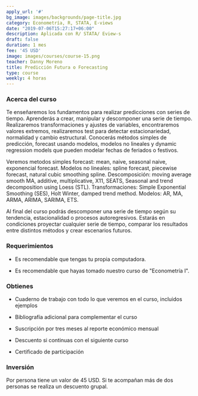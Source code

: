 ```yaml
---
apply_url: '#'
bg_image: images/backgrounds/page-title.jpg
category: Econometría, R, STATA, E-views
date: "2019-07-06T15:27:17+06:00"
description: Aplicada con R/ STATA/ Eview-s
draft: false
duration: 1 mes
fee: '45 USD'
image: images/courses/course-15.png
teacher: Danny Moreno
title: Predicción Futura o Forecasting
type: course
weekly: 4 horas
---
```


### Acerca del curso

Te enseñaremos los fundamentos para realizar predicciones con series de tiempo. Aprenderás a crear, manipular y descomponer una serie de tiempo. Realizaremos transformaciones y ajustes de variables, encontraremos valores extremos, realizaremos test para detectar estacionariedad, normalidad y cambio estructural. Conocerás métodos simples de predicción, forecast usando modelos, modelos no lineales y dynamic regression models que pueden modelar fechas de feriados o festivos.

Veremos metodos simples forecast: mean, naive, seasonal naive, exponencial forecast. Modelos no lineales: spline forecast, piecewise forecast, natural cubic smoothing spline. Descomposición: moving average smooth MA, additive, multiplicative, X11, SEATS, Seasonal and trend decomposition using Loess (STL). Transformaciones: Simple Exponential Smoothing (SES), Holt Winter, damped trend method. Modelos: AR, MA, ARMA, ARIMA, SARIMA, ETS.

Al final del curso podrás descomponer una serie de tiempo según su tendencia, estacionalidad o procesos autoregresivos. Estarás en condiciones proyectar cualquier serie de tiempo, comparar los resultados entre distintos métodos y crear escenarios futuros.</p>

### Requerimientos

* Es recomendable que tengas tu propia computadora.

* Es recomendable que hayas tomado nuestro curso de "Econometría I".

### Obtienes

* Cuaderno de trabajo con todo lo que veremos en el curso, incluidos ejemplos

* Bibliografía adicional para complementar el curso

* Suscripción por tres meses al reporte económico mensual

* Descuento si continuas con el siguiente curso

* Certificado de participación


### Inversión

Por persona tiene un valor de 45 USD. Si te acompañan más de dos personas se realiza un descuento grupal.
